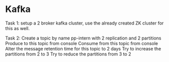
# Kafka 

Task 1:
        setup a 2 broker kafka cluster, use the already created ZK cluster for this as well.

Task 2:
        Create a topic by name pp-intern with 2 replication and 2 partitions
        Produce to this topic from console
        Consume from this topic from console
        Alter the message retention time for this topic to 2 days
        Try to increase the partitions from 2 to 3
        Try to reduce the partitions from 3 to 2
